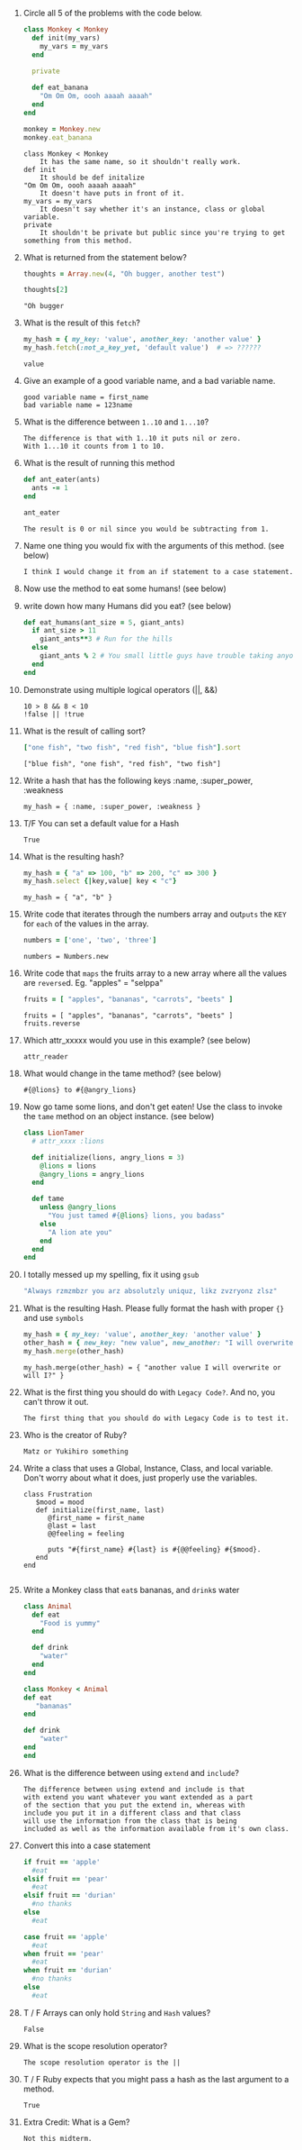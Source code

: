 1. Circle all 5 of the problems with the code below.

	```ruby
	class Monkey < Monkey
	  def init(my_vars)
	    my_vars = my_vars
	  end

	  private
	  
	  def eat_banana
	    "Om Om Om, oooh aaaah aaaah"
	  end
	end

	monkey = Monkey.new
	monkey.eat_banana
	```
	
	```
	class Monkey < Monkey 
		It has the same name, so it shouldn't really work. 
	def init
		It should be def initalize
	"Om Om Om, oooh aaaah aaaah"
		It doesn't have puts in front of it. 
	my_vars = my_vars
		It doesn't say whether it's an instance, class or global variable.
	private
		It shouldn't be private but public since you're trying to get something from this method. 
	```

1. What is returned from the statement below?

	```ruby
	thoughts = Array.new(4, "Oh bugger, another test")

	thoughts[2]
	```
	
	```
	"Oh bugger
	```

1. What is the result of this `fetch`?

	```ruby
	my_hash = { my_key: 'value', another_key: 'another value' }
	my_hash.fetch(:not_a_key_yet, 'default value')  # => ??????
	```
	
	```
	value
	```

1. Give an example of a good variable name, and a bad variable name.
	```	
	good variable name = first_name
	bad variable name = 123name
	```

1. What is the difference between `1..10` and `1...10`?
	```
	The difference is that with 1..10 it puts nil or zero.
	With 1...10 it counts from 1 to 10.
	```

1. What is the result of running this method

	```ruby
	def ant_eater(ants)
	  ants -= 1
	end

	ant_eater
	```
	
	```
	The result is 0 or nil since you would be subtracting from 1.
	```

1. Name one thing you would fix with the arguments of this method. (see below)
	```
	I think I would change it from an if statement to a case statement.  
	```
1. Now use the method to eat some humans! (see below)
1. write down how many Humans did you eat? (see below)

	```ruby
	def eat_humans(ant_size = 5, giant_ants)
	  if ant_size > 11
	    giant_ants**3 # Run for the hills
	  else
	    giant_ants % 2 # You small little guys have trouble taking anyone down.
	  end
	end
	```


1. Demonstrate using multiple logical operators (||, &&)
	```
	10 > 8 && 8 < 10
	!false || !true
	```

1. What is the result of calling sort?

	```ruby
	["one fish", "two fish", "red fish", "blue fish"].sort
	```

	```
	["blue fish", "one fish", "red fish", "two fish"]
	```
1. Write a hash that has the following keys :name, :super_power, :weakness
	```
	my_hash = { :name, :super_power, :weakness }
	```

1. T/F You can set a default value for a Hash
	```
	True
	```

1. What is the resulting hash?

	```ruby
	my_hash = { "a" => 100, "b" => 200, "c" => 300 }
	my_hash.select {|key,value| key < "c"}
	```

	```
	my_hash = { "a", "b" }
	```
1. Write code that iterates through the numbers array and out`puts` the `KEY` for `each` of the values in the array.

	```ruby
	numbers = ['one', 'two', 'three']
	```
	
	```
	numbers = Numbers.new
	```
	
1. Write code that `maps` the fruits array to a new array where all the values are `reverse`d. Eg. "apples" = "selppa"

	```ruby
	fruits = [ "apples", "bananas", "carrots", "beets" ]
	```
	
	```
	fruits = [ "apples", "bananas", "carrots", "beets" ]
	fruits.reverse
	```

1. Which attr_xxxxx would you use in this example? (see below)
	```
	attr_reader
	```
1. What would change in the tame method? (see below)
	```
	#{@lions} to #{@angry_lions}
	```

1. Now go tame some lions, and don't get eaten! Use the class to invoke the `tame` method on an object instance. (see below)

	```ruby
	class LionTamer
	  # attr_xxxx :lions

	  def initialize(lions, angry_lions = 3)
	    @lions = lions
	    @angry_lions = angry_lions
	  end

	  def tame
	    unless @angry_lions
	      "You just tamed #{@lions} lions, you badass"
	    else
	      "A lion ate you"
	    end
	  end
	end
	```


1. I totally messed up my spelling, fix it using `gsub`

	```ruby
	"Always rzmzmbzr you arz absolutzly uniquz, likz zvzryonz zlsz"
	```

1. What is the resulting Hash. Please fully format the hash with proper `{}` and use `symbols`

	  ```ruby
	  my_hash = { my_key: 'value', another_key: 'another value' }
	  other_hash = { new_key: "new value", new_another: "I will overwrite or will I?"}
	  my_hash.merge(other_hash)
	```
	
	```
	my_hash.merge(other_hash) = { "another value I will overwrite or will I?" }
	```

1. What is the first thing you should do with `Legacy Code?`. And no, you can't throw it out.
	```
	The first thing that you should do with Legacy Code is to test it.
	```

1. Who is the creator of Ruby?
	```
	Matz or Yukihiro something
	````

1. Write a class that uses a Global, Instance, Class, and local variable. Don't worry about what it does, just properly use the variables.
	```
	class Frustration
	   $mood = mood
	   def initialize(first_name, last)
	      @first_name = first_name
	      @last = last
	      @@feeling = feeling
	      
	      puts "#{first_name} #{last} is #{@@feeling} #{$mood}.
	   end
	end
	      
	```

1. Write a Monkey class that `eat`s bananas, and `drink`s water

	```ruby
	class Animal
	  def eat
	    "Food is yummy"
	  end

	  def drink
	    "water"
	  end
	end
	```
	
	```ruby
	class Monkey < Animal
	def eat
	   "bananas"
	end
	
	def drink
	    "water"
	end
	end
	```

1. What is the difference between using `extend` and `include`?
	```
	The difference between using extend and include is that
	with extend you want whatever you want extended as a part 
	of the section that you put the extend in, whereas with 
	include you put it in a different class and that class 
	will use the information from the class that is being 
	included as well as the information available from it's own class.
	```

1. Convert this into a case statement

	```ruby
	if fruit == 'apple'
	  #eat
	elsif fruit == 'pear'
	  #eat
	elsif fruit == 'durian'
	  #no thanks
	else
	  #eat
	```
	
	```ruby
	case fruit == 'apple'
	  #eat
	when fruit == 'pear'
	  #eat
	when fruit == 'durian'
	  #no thanks
	else
	  #eat
	```
	
1.  T  /  F Arrays can only hold `String` and `Hash` values?
	```
	False
	```
1.  What is the scope resolution operator? 
	```
	The scope resolution operator is the ||
	```
1. T / F Ruby expects that you might pass a hash as the last argument to a method.
	```
	True
	```
1. Extra Credit: What is a Gem?
	```
	Not this midterm.
	```
